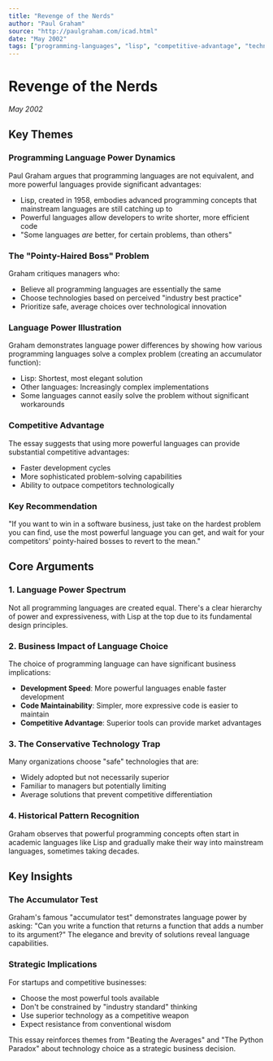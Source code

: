 ```yaml
---
title: "Revenge of the Nerds"
author: "Paul Graham"
source: "http://paulgraham.com/icad.html"
date: "May 2002"
tags: ["programming-languages", "lisp", "competitive-advantage", "technology-choice", "paul-graham"]
---
```


# Revenge of the Nerds
*May 2002*

## Key Themes

### Programming Language Power Dynamics

Paul Graham argues that programming languages are not equivalent, and more powerful languages provide significant advantages:

- Lisp, created in 1958, embodies advanced programming concepts that mainstream languages are still catching up to
- Powerful languages allow developers to write shorter, more efficient code
- "Some languages _are_ better, for certain problems, than others"

### The "Pointy-Haired Boss" Problem

Graham critiques managers who:
- Believe all programming languages are essentially the same
- Choose technologies based on perceived "industry best practice"
- Prioritize safe, average choices over technological innovation

### Language Power Illustration

Graham demonstrates language power differences by showing how various programming languages solve a complex problem (creating an accumulator function):
- Lisp: Shortest, most elegant solution
- Other languages: Increasingly complex implementations
- Some languages cannot easily solve the problem without significant workarounds

### Competitive Advantage

The essay suggests that using more powerful languages can provide substantial competitive advantages:
- Faster development cycles
- More sophisticated problem-solving capabilities
- Ability to outpace competitors technologically

### Key Recommendation

"If you want to win in a software business, just take on the hardest problem you can find, use the most powerful language you can get, and wait for your competitors' pointy-haired bosses to revert to the mean."

## Core Arguments

### 1. Language Power Spectrum
Not all programming languages are created equal. There's a clear hierarchy of power and expressiveness, with Lisp at the top due to its fundamental design principles.

### 2. Business Impact of Language Choice
The choice of programming language can have significant business implications:
- **Development Speed**: More powerful languages enable faster development
- **Code Maintainability**: Simpler, more expressive code is easier to maintain
- **Competitive Advantage**: Superior tools can provide market advantages

### 3. The Conservative Technology Trap
Many organizations choose "safe" technologies that are:
- Widely adopted but not necessarily superior
- Familiar to managers but potentially limiting
- Average solutions that prevent competitive differentiation

### 4. Historical Pattern Recognition
Graham observes that powerful programming concepts often start in academic languages like Lisp and gradually make their way into mainstream languages, sometimes taking decades.

## Key Insights

### The Accumulator Test
Graham's famous "accumulator test" demonstrates language power by asking: "Can you write a function that returns a function that adds a number to its argument?" The elegance and brevity of solutions reveal language capabilities.

### Strategic Implications
For startups and competitive businesses:
- Choose the most powerful tools available
- Don't be constrained by "industry standard" thinking
- Use superior technology as a competitive weapon
- Expect resistance from conventional wisdom

This essay reinforces themes from "Beating the Averages" and "The Python Paradox" about technology choice as a strategic business decision.